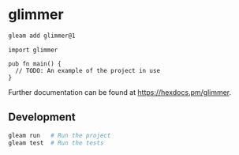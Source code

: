 # glimmer

[//]: # ([![Package Version]&#40;https://img.shields.io/hexpm/v/glimmer&#41;]&#40;https://hex.pm/packages/glimmer&#41;)

[//]: # ([![Hex Docs]&#40;https://img.shields.io/badge/hex-docs-ffaff3&#41;]&#40;https://hexdocs.pm/glimmer/&#41;)

```sh
gleam add glimmer@1
```
```gleam
import glimmer

pub fn main() {
  // TODO: An example of the project in use
}
```

Further documentation can be found at <https://hexdocs.pm/glimmer>.

## Development

```sh
gleam run   # Run the project
gleam test  # Run the tests
```
